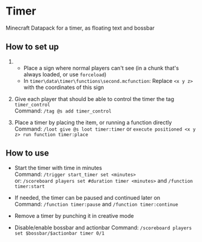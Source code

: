 # Timer
Minecraft Datapack for a timer, as floating text and bossbar

## How to set up
1.  - Place a sign where normal players can't see (in a chunk that's always loaded, or use `forceload`)
    - In `timer\data\timer\functions\second.mcfunction`: Replace `<x y z>` with the coordinates of this sign

1. Give each player that should be able to control the timer the tag `timer_control` <br>
Command: `/tag @s add timer_control`

1. Place a timer by placing the item, or running a function directly <br>
Command: `/loot give @s loot timer:timer` or `execute positioned <x y z> run function timer:place`

## How to use
- Start the timer with time in minutes <br>
Command: `/trigger start_timer set <minutes>`<br>
or: `/scoreboard players set #duration timer <minutes>` and `/function timer:start`

- If needed, the timer can be paused and continued later on <br>
Command: `/function timer:pause` and `/function timer:continue` 

- Remove a timer by punching it in creative mode

- Disable/enable bossbar and actionbar
Command: `/scoreboard players set $bossbar/$actionbar timer 0/1`